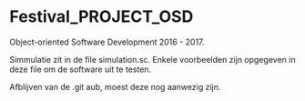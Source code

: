 # Festival_PROJECT_OSD
Object-oriented Software Development 2016 - 2017.

Simmulatie zit in de file simulation.sc.
Enkele voorbeelden zijn opgegeven in deze file om de software uit te testen.

Afblijven van de .git aub, moest deze nog aanwezig zijn.